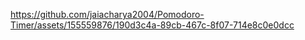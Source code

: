

https://github.com/jaiacharya2004/Pomodoro-Timer/assets/155559876/190d3c4a-89cb-467c-8f07-714e8c0e0dcc

